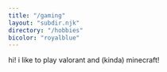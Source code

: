 ```yaml
---
title: "/gaming"
layout: "subdir.njk"
directory: "/hobbies"
bicolor: "royalblue"
---
```


hi! i like to play valorant and (kinda) minecraft!